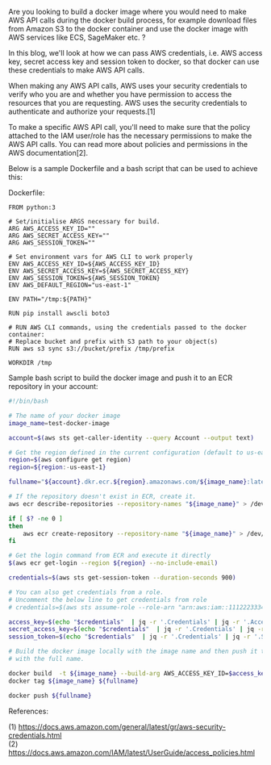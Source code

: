 Are you looking to build a docker image where you would need to make AWS API calls during the docker build process, for example download files from Amazon S3 to the docker container and use the docker image with AWS services like ECS, SageMaker etc. ?

In this blog, we'll look at how we can pass AWS credentials, i.e. AWS access key, secret access key and session token to docker, so that docker can use these credentials to make AWS API calls.

When making any AWS API calls, AWS uses your security credentials to verify who you are and whether you have permission to access the resources that you are requesting. AWS uses the security credentials to authenticate and authorize your requests.[1]

To make a specific AWS API call, you'll need to make sure that the policy attached to the IAM user/role has the necessary permissions to make the AWS API calls. You can read more about policies and permissions in the AWS documentation[2].

Below is a sample Dockerfile and a bash script that can be used to achieve this:

Dockerfile:
```docker
FROM python:3

# Set/initialise ARGS necessary for build.
ARG AWS_ACCESS_KEY_ID=""
ARG AWS_SECRET_ACCESS_KEY=""
ARG AWS_SESSION_TOKEN=""

# Set environment vars for AWS CLI to work properly
ENV AWS_ACCESS_KEY_ID=${AWS_ACCESS_KEY_ID}
ENV AWS_SECRET_ACCESS_KEY=${AWS_SECRET_ACCESS_KEY}
ENV AWS_SESSION_TOKEN=${AWS_SESSION_TOKEN}
ENV AWS_DEFAULT_REGION="us-east-1"

ENV PATH="/tmp:${PATH}"

RUN pip install awscli boto3

# RUN AWS CLI commands, using the credentials passed to the docker container:
# Replace bucket and prefix with S3 path to your object(s)
RUN aws s3 sync s3://bucket/prefix /tmp/prefix

WORKDIR /tmp
```

Sample bash script to build the docker image and push it to an ECR repository in your account:

```bash
#!/bin/bash

# The name of your docker image
image_name=test-docker-image

account=$(aws sts get-caller-identity --query Account --output text)

# Get the region defined in the current configuration (default to us-east-1 if none defined)
region=$(aws configure get region)
region=${region:-us-east-1}

fullname="${account}.dkr.ecr.${region}.amazonaws.com/${image_name}:latest"

# If the repository doesn't exist in ECR, create it.
aws ecr describe-repositories --repository-names "${image_name}" > /dev/null 2>&1

if [ $? -ne 0 ]
then
    aws ecr create-repository --repository-name "${image_name}" > /dev/null
fi

# Get the login command from ECR and execute it directly
$(aws ecr get-login --region ${region} --no-include-email)

credentials=$(aws sts get-session-token --duration-seconds 900)

# You can also get credentials from a role.
# Uncomment the below line to get credentials from role
# credentials=$(aws sts assume-role --role-arn "arn:aws:iam::111222333444:role/myrolename" --role-session-name AWSCLI-Session)

access_key=$(echo "$credentials"  | jq -r '.Credentials' | jq -r '.AccessKeyId')
secret_access_key=$(echo "$credentials"  | jq -r '.Credentials' | jq -r '.SecretAccessKey')
session_token=$(echo "$credentials"  | jq -r '.Credentials' | jq -r '.SessionToken')

# Build the docker image locally with the image name and then push it to ECR
# with the full name.

docker build  -t ${image_name} --build-arg AWS_ACCESS_KEY_ID=$access_key --build-arg AWS_SECRET_ACCESS_KEY=$secret_access_key --build-arg AWS_SESSION_TOKEN=$session_token .
docker tag ${image_name} ${fullname}

docker push ${fullname}
```

References:

(1) https://docs.aws.amazon.com/general/latest/gr/aws-security-credentials.html  
(2) https://docs.aws.amazon.com/IAM/latest/UserGuide/access_policies.html
